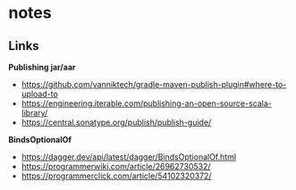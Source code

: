 # notes

## Links

**Publishing jar/aar**
- https://github.com/vanniktech/gradle-maven-publish-plugin#where-to-upload-to
- https://engineering.iterable.com/publishing-an-open-source-scala-library/
- https://central.sonatype.org/publish/publish-guide/

**BindsOptionalOf**
- https://dagger.dev/api/latest/dagger/BindsOptionalOf.html
- https://programmerwiki.com/article/26962730532/
- https://programmerclick.com/article/54102320372/
